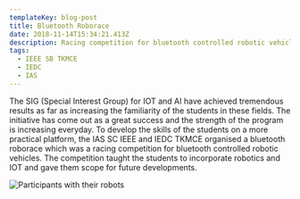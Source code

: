 ```yaml
---
templateKey: blog-post
title: Bluetooth Roborace
date: 2018-11-14T15:34:21.413Z
description: Racing competition for bluetooth controlled robotic vehicles
tags:
  - IEEE SB TKMCE
  - IEDC
  - IAS
---
```

The SIG (Special Interest Group) for IOT and AI have achieved tremendous results as far as increasing the familiarity of the students in these fields. The initiative has come out as a great success and the strength of the program is increasing everyday. To develop the skills of the students on a more practical platform, the IAS SC IEEE and IEDC TKMCE organised a bluetooth roborace which was a racing competition for bluetooth controlled robotic vehicles. The competition taught the students to incorporate robotics and IOT and gave them scope for future developments. 

![Participants with their robots](/img/bt-race.jpg)
